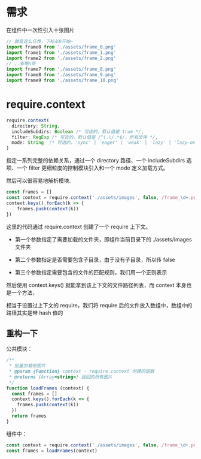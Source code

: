 # 需求
在组件中一次性引入十张图片
```js
// 就是这么任性，下标从0开始~
import frame0 from './assets/frame_0.png'
import frame1 from './assets/frame_1.png'
import frame2 from './assets/frame_2.png'
// ..省略n张
import frame7 from './assets/frame_8.png'
import frame8 from './assets/frame_9.png'
import frame9 from './assets/frame_10.png'
```

# require.context
```js
require.context(
  directory: String,
  includeSubdirs: Boolean /* 可选的，默认值是 true */,
  filter: RegExp /* 可选的，默认值是 /^\.\/.*$/，所有文件 */,
  mode: String  /* 可选的，'sync' | 'eager' | 'weak' | 'lazy' | 'lazy-once'，默认值是 'sync' */
)
```

指定一系列完整的依赖关系，通过一个 directory 路径、一个 includeSubdirs 选项、一个 filter 更细粒度的控制模块引入和一个 mode 定义加载方式。

然后可以很容易地解析模块.

```js
const frames = []
const context = require.context('./assets/images', false, /frame_\d+.png/)
context.keys().forEach(k => {
    frames.push(context(k))
})
```
这里的代码通过 require.context 创建了一个 require 上下文。

 - 第一个参数指定了需要加载的文件夹，即组件当前目录下的 ./assets/images 文件夹

 - 第二个参数指定是否需要包含子目录，由于没有子目录，所以传 false

 - 第三个参数指定需要包含的文件的匹配规则，我们用一个正则表示

 然后使用 context.keys() 就能拿到该上下文的文件路径列表，而 context 本身也是一个方法，

 相当于设置过上下文的 require，我们将 require 后的文件放入数组中，数组中的路径其实是带 hash 值的

 ## 重构一下
 公共模块：
```js
/**
 * 批量加载帧图片
 * @param {Function} context - require.context 创建的函数
 * @returns {Array<string>} 返回的所有图片
 */
function loadFrames (context) {
  const frames = []
  context.keys().forEach(k => {
    frames.push(context(k))
  })
  return frames
}
```

组件中：
```js
const context = require.context('./assets/images', false, /frame_\d+.png/)
const frames = loadFrames(context)
```
